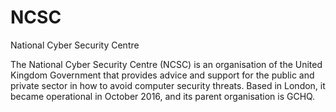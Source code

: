 # NCSC


National Cyber Security Centre

The National Cyber Security Centre (NCSC) is an organisation of the
United Kingdom Government that provides advice and support for the
public and private sector in how to avoid computer security threats.
Based in London, it became operational in October 2016, and its parent
organisation is GCHQ.

